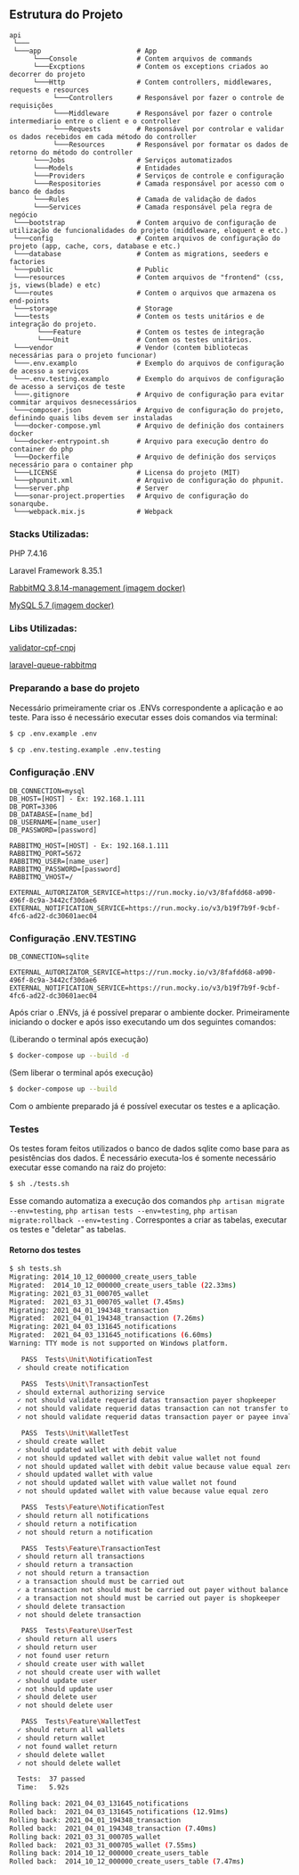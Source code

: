 ## Estrutura do Projeto

```
api
 └───
 └───app                        # App
      └───Console               # Contem arquivos de commands
      └───Excptions             # Contem os exceptions criados ao decorrer do projeto
      └───Http                  # Contem controllers, middlewares, requests e resources
           └───Controllers      # Responsável por fazer o controle de requisições
           └───Middleware       # Responsável por fazer o controle intermediario entre o client e o controller
           └───Requests         # Responsável por controlar e validar os dados recebidos em cada método do controller
           └───Resources        # Responsável por formatar os dados de retorno do método do controller
      └───Jobs                  # Serviços automatizados
      └───Models                # Entidades
      └───Providers             # Serviços de controle e configuração
      └───Respositories         # Camada responsável por acesso com o banco de dados
      └───Rules                 # Camada de validação de dados
      └───Services              # Camada responsável pela regra de negócio
 └───bootstrap                  # Contem arquivo de configuração de utilização de funcionalidades do projeto (middleware, eloquent e etc.)
 └───config                     # Contem arquivos de configuração do projeto (app, cache, cors, database e etc.)
 └───database                   # Contem as migrations, seeders e factories
 └───public                     # Public
 └───resources                  # Contem arquivos de "frontend" (css, js, views(blade) e etc)
 └───routes                     # Contem o arquivos que armazena os end-points
 └───storage                    # Storage
 └───tests                      # Contem os tests unitários e de integração do projeto.
       └───Feature              # Contem os testes de integração
       └───Unit                 # Contem os testes unitários.
 └───vendor                     # Vendor (contem bibliotecas necessárias para o projeto funcionar)
 └───.env.examplo               # Exemplo do arquivos de configuração de acesso a serviços
 └───.env.testing.examplo       # Exemplo do arquivos de configuração de acesso a serviços de teste
 └───.gitignore                 # Arquivo de configuração para evitar commitar arquivos desnecessários
 └───composer.json              # Arquivo de configuração do projeto, definindo quais libs devem ser instaladas
 └───docker-compose.yml         # Arquivo de definição dos containers docker
 └───docker-entrypoint.sh       # Arquivo para execução dentro do container do php
 └───Dockerfile                 # Arquivo de definição dos serviços necessário para o container php
 └───LICENSE                    # Licensa do projeto (MIT)
 └───phpunit.xml                # Arquivo de configuração do phpunit.
 └───server.php                 # Server
 └───sonar-project.properties   # Arquivo de configuração do sonarqube.
 └───webpack.mix.js             # Webpack
```

### Stacks Utilizadas:

PHP 7.4.16

Laravel Framework 8.35.1

[RabbitMQ 3.8.14-management (imagem docker)](https://hub.docker.com/r/amd64/rabbitmq/)

[MySQL 5.7 (imagem docker)](https://hub.docker.com/r/mysql/mysql-server/)

### Libs Utilizadas:

[validator-cpf-cnpj](https://packagist.org/packages/bissolli/validador-cpf-cnpj)

[laravel-queue-rabbitmq](https://github.com/vyuldashev/laravel-queue-rabbitmq)

### Preparando a base do projeto

Necessário primeiramente criar os .ENVs correspondente a aplicação e ao teste. Para isso é necessário executar esses dois comandos via terminal:

```bash
$ cp .env.example .env
```
```bash
$ cp .env.testing.example .env.testing
```

### Configuração .ENV

```
DB_CONNECTION=mysql
DB_HOST=[HOST] - Ex: 192.168.1.111
DB_PORT=3306
DB_DATABASE=[name_bd]
DB_USERNAME=[name_user]
DB_PASSWORD=[password]

RABBITMQ_HOST=[HOST] - Ex: 192.168.1.111
RABBITMQ_PORT=5672
RABBITMQ_USER=[name_user]
RABBITMQ_PASSWORD=[password]
RABBITMQ_VHOST=/

EXTERNAL_AUTORIZATOR_SERVICE=https://run.mocky.io/v3/8fafdd68-a090-496f-8c9a-3442cf30dae6
EXTERNAL_NOTIFICATION_SERVICE=https://run.mocky.io/v3/b19f7b9f-9cbf-4fc6-ad22-dc30601aec04
```

### Configuração .ENV.TESTING

```
DB_CONNECTION=sqlite

EXTERNAL_AUTORIZATOR_SERVICE=https://run.mocky.io/v3/8fafdd68-a090-496f-8c9a-3442cf30dae6
EXTERNAL_NOTIFICATION_SERVICE=https://run.mocky.io/v3/b19f7b9f-9cbf-4fc6-ad22-dc30601aec04
```

Após criar o .ENVs, já é possível preparar o ambiente docker. Primeiramente iniciando o docker e após isso executando um dos seguintes comandos:

(Liberando o terminal após execução)
```bash
$ docker-compose up --build -d
```

(Sem liberar o terminal após execução)
```bash
$ docker-compose up --build
```
Com o ambiente preparado já é possível executar os testes e a aplicação.

### Testes

Os testes foram feitos utilizados o banco de dados sqlite como base para as pesistências dos dados. É necessário executa-los é somente necessário executar esse comando na raiz do projeto:

```bash
$ sh ./tests.sh
```
Esse comando automatiza a execução dos comandos `php artisan migrate --env=testing`, `php artisan tests --env=testing`, `php artisan migrate:rollback --env=testing`
. Correspontes a criar as tabelas, executar os testes e "deletar" as tabelas.

#### Retorno dos testes
```bash
$ sh tests.sh 
Migrating: 2014_10_12_000000_create_users_table
Migrated:  2014_10_12_000000_create_users_table (22.33ms)
Migrating: 2021_03_31_000705_wallet
Migrated:  2021_03_31_000705_wallet (7.45ms)
Migrating: 2021_04_01_194348_transaction
Migrated:  2021_04_01_194348_transaction (7.26ms)
Migrating: 2021_04_03_131645_notifications
Migrated:  2021_04_03_131645_notifications (6.60ms)
Warning: TTY mode is not supported on Windows platform.

   PASS  Tests\Unit\NotificationTest
  ✓ should create notification

   PASS  Tests\Unit\TransactionTest
  ✓ should external authorizing service
  ✓ not should validate requerid datas transaction payer shopkeeper
  ✓ not should validate requerid datas transaction can not transfer to yourself
  ✓ not should validate requerid datas transaction payer or payee invalid

   PASS  Tests\Unit\WalletTest
  ✓ should create wallet
  ✓ should updated wallet with debit value
  ✓ not should updated wallet with debit value wallet not found
  ✓ not should updated wallet with debit value because value equal zero
  ✓ should updated wallet with value
  ✓ not should updated wallet with value wallet not found
  ✓ not should updated wallet with value because value equal zero

   PASS  Tests\Feature\NotificationTest
  ✓ should return all notifications
  ✓ should return a notification
  ✓ not should return a notification

   PASS  Tests\Feature\TransactionTest
  ✓ should return all transactions    
  ✓ should return a transaction
  ✓ not should return a transaction
  ✓ a transaction should must be carried out
  ✓ a transaction not should must be carried out payer without balance
  ✓ a transaction not should must be carried out payer is shopkeeper
  ✓ should delete transaction
  ✓ not should delete transaction

   PASS  Tests\Feature\UserTest
  ✓ should return all users
  ✓ should return user
  ✓ not found user return
  ✓ should create user with wallet
  ✓ not should create user with wallet
  ✓ should update user
  ✓ not should update user
  ✓ should delete user
  ✓ not should delete user

   PASS  Tests\Feature\WalletTest
  ✓ should return all wallets
  ✓ should return wallet
  ✓ not found wallet return
  ✓ should delete wallet
  ✓ not should delete wallet

  Tests:  37 passed
  Time:   5.92s

Rolling back: 2021_04_03_131645_notifications
Rolled back:  2021_04_03_131645_notifications (12.91ms)
Rolling back: 2021_04_01_194348_transaction
Rolled back:  2021_04_01_194348_transaction (7.40ms)
Rolling back: 2021_03_31_000705_wallet
Rolled back:  2021_03_31_000705_wallet (7.55ms)
Rolling back: 2014_10_12_000000_create_users_table
Rolled back:  2014_10_12_000000_create_users_table (7.47ms)
```
